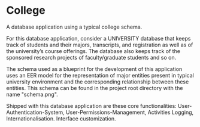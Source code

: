 # College
A database application using a typical college schema.

For this database application, consider a UNIVERSITY database that keeps track of students and their majors, transcripts, and registration as well as of the university’s course offerings. The database also keeps track of the sponsored research projects of faculty/graduate students and so on.

The schema used as a blueprint for the development of this application uses an EER model for the representation of major entities present in typical university environment and the corresponding relationship between these entities. This schema can be found in the project root directory with the name "schema.png".


Shipped with this database application are these core functionalities:
User-Authentication-System, User-Permissions-Management, 
Activities Logging, 
Internationalisation.
Interface customization.



